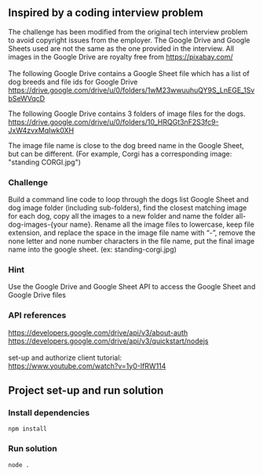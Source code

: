 ## Inspired by a coding interview problem
The challenge has been modified from the original tech interview problem to avoid copyright issues from the employer. The Google Drive and Google Sheets used are not the same as the one provided in the interview. All images in the Google Drive are royalty free from https://pixabay.com/ 
<br /> \
The following Google Drive contains a Google Sheet file which has a list of dog breeds and file ids for Google Drive\
https://drive.google.com/drive/u/0/folders/1wM23wwuuhuQY9S_LnEGE_1SvbSeWVqcD

The following Google Drive contains 3 folders of image files for the dogs.\
https://drive.google.com/drive/u/0/folders/10_HRQGt3nF2S3fc9-JxW4zvxMqIwk0XH

The image file name is close to the dog breed name in the Google Sheet, but can be different. (For example, Corgi has a corresponding image: "standing CORGI.jpg")

### Challenge
Build a command line code to loop through the dogs list Google Sheet and dog image folder (including sub-folders), find the closest matching image for each dog, copy all the images to a new folder and name the folder all-dog-images-{your name}. Rename all the image files to lowercase, keep file extension, and replace the space in the image file name with “-”, remove the none letter and none number characters in the file name, put the final image name into the google sheet. (ex: standing-corgi.jpg)

### Hint
Use the Google Drive and Google Sheet API to access the Google Sheet and Google Drive files

### API references
https://developers.google.com/drive/api/v3/about-auth \
https://developers.google.com/drive/api/v3/quickstart/nodejs \
\
set-up and authorize client tutorial: \
https://www.youtube.com/watch?v=1y0-IfRW114

## Project set-up and run solution

### Install dependencies
`npm install`

### Run solution
`node .`